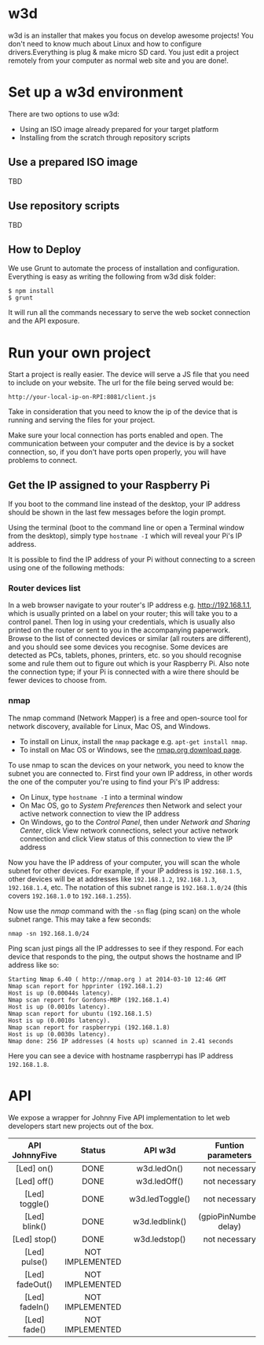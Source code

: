 w3d
===

w3d is an installer that makes you focus on develop awesome projects!
You don't need to know much about Linux and how to configure drivers.Everything
is plug & make micro SD card. You just edit a project remotely from your
computer as normal web site and you are done!.

# Set up a w3d environment

There are two options to use w3d:

* Using an ISO image already prepared for your target platform
* Installing from the scratch through repository scripts

## Use a prepared ISO image

TBD

## Use repository scripts

TBD

## How to Deploy

We use Grunt to automate the process of installation and configuration.
Everything is easy as writing the following from w3d disk folder:

```
$ npm install
$ grunt
```

It will run all the commands necessary to serve the web socket connection and
the API exposure.

# Run your own project

Start a project is really easier. The device will serve a JS file that you
need to include on your website. The url for the file being served would be:

```
http://your-local-ip-on-RPI:8081/client.js
```

Take in consideration that you need to know the ip of the device that is running
and serving the files for your project.

Make sure your local connection has ports enabled and open. The communication
between your computer and the device is by a socket connection, so, if you
don't have ports open properly, you will have problems to connect.

## Get the IP assigned to your Raspberry Pi

If you boot to the command line instead of the desktop, your IP address should
be shown in the last few messages before the login prompt.

Using the terminal (boot to the command line or open a Terminal window from the
desktop), simply type ```hostname -I``` which will reveal your Pi's IP address.

It is possible to find the IP address of your Pi without connecting to a screen
using one of the following methods:

### Router devices list

In a web browser navigate to your router's IP address e.g. http://192.168.1.1,
which is usually printed on a label on your router; this will take you to a
control panel. Then log in using your credentials, which is usually also printed
on the router or sent to you in the accompanying paperwork. Browse to the list
of connected devices or similar (all routers are different), and you should see
some devices you recognise. Some devices are detected as PCs, tablets, phones,
printers, etc. so you should recognise some and rule them out to figure out
which is your Raspberry Pi. Also note the connection type; if your Pi is
connected with a wire there should be fewer devices to choose from.

### nmap

The nmap command (Network Mapper) is a free and open-source tool for network
discovery, available for Linux, Mac OS, and Windows.

* To install on Linux, install the ```nmap``` package e.g. ```apt-get install nmap```.
* To install on Mac OS or Windows, see the [nmap.org download page](http://nmap.org/download.html).

To use nmap to scan the devices on your network, you need to know the subnet you
are connected to. First find your own IP address, in other words the one of the
computer you're using to find your Pi's IP address:

* On Linux, type ```hostname -I``` into a terminal window
* On Mac OS, go to *System Preferences* then Network and select your active network connection to view the IP address
* On Windows, go to the *Control Panel*, then under *Network and Sharing Center*, click View network connections, select your active network connection and click View status of this connection to view the IP address

Now you have the IP address of your computer, you will scan the whole subnet for
other devices. For example, if your IP address is ```192.168.1.5```, other devices will
be at addresses like ```192.168.1.2```, ```192.168.1.3```, ```192.168.1.4```, etc. The notation of
this subnet range is ```192.168.1.0/24``` (this covers ```192.168.1.0``` to ```192.168.1.255```).

Now use the _nmap_ command with the ```-sn``` flag (ping scan) on the whole
subnet range. This may take a few seconds:

```
nmap -sn 192.168.1.0/24
```

Ping scan just pings all the IP addresses to see if they respond. For each
device that responds to the ping, the output shows the hostname and IP address
like so:

```
Starting Nmap 6.40 ( http://nmap.org ) at 2014-03-10 12:46 GMT
Nmap scan report for hpprinter (192.168.1.2)
Host is up (0.00044s latency).
Nmap scan report for Gordons-MBP (192.168.1.4)
Host is up (0.0010s latency).
Nmap scan report for ubuntu (192.168.1.5)
Host is up (0.0010s latency).
Nmap scan report for raspberrypi (192.168.1.8)
Host is up (0.0030s latency).
Nmap done: 256 IP addresses (4 hosts up) scanned in 2.41 seconds
```

Here you can see a device with hostname raspberrypi has IP address ```192.168.1.8```.

# API

We expose a wrapper for Johnny Five API implementation to let web developers
start new projects out of the box.

| API JohnnyFive  | Status            | API w3d               | Funtion parameters     |
|:---------------:|:-----------------:|:---------------------:|:----------------------:|
| [Led] on()      | DONE              | w3d.ledOn()           | not necessary          |
| [Led] off()     | DONE              | w3d.ledOff()          | not necessary          |
| [Led] toggle()  | DONE              | w3d.ledToggle()       | not necessary          |
| [Led] blink()   | DONE              | w3d.ledblink()        | (gpioPinNumber, delay) |
| [Led] stop()    | DONE              | w3d.ledstop()         | not necessary          |
| [Led] pulse()   | NOT IMPLEMENTED   |                       |                        |
| [Led] fadeOut() | NOT IMPLEMENTED   |                       |                        |
| [Led] fadeIn()  | NOT IMPLEMENTED   |                       |                        |
| [Led] fade()    | NOT IMPLEMENTED   |                       |                        |
